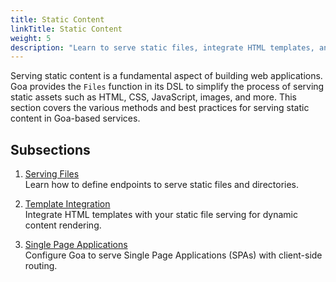 ```yaml
---
title: Static Content
linkTitle: Static Content
weight: 5
description: "Learn to serve static files, integrate HTML templates, and host Single Page Applications (SPAs) in your Goa services using built-in file serving capabilities."
---
```


Serving static content is a fundamental aspect of building web applications. Goa
provides the `Files` function in its DSL to simplify the process of serving
static assets such as HTML, CSS, JavaScript, images, and more. This section
covers the various methods and best practices for serving static content in
Goa-based services.

## Subsections

1. [Serving Files](./1-serving-files.md)  
   Learn how to define endpoints to serve static files and directories.

2. [Template Integration](./2-template-integration.md)  
   Integrate HTML templates with your static file serving for dynamic content rendering.

3. [Single Page Applications](./3-single-page-apps.md)  
   Configure Goa to serve Single Page Applications (SPAs) with client-side routing.
